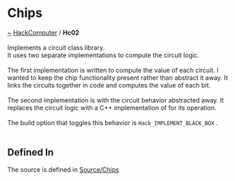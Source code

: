 <a id="chips"></a>
<h1>Chips</h1>
<a id="a01562"></a>
<a href="https://github.com/CharlesCarley/HackComputer#~">~</a>
<a href="index.md#index">HackComputer</a>
<span class="inline-text">/</span>
<span class="bold-text"><b>Hc02</b></span>
<br/>
<br/>
<span class="inline-text">Implements a circuit class library.</span>
<br/>
<span class="inline-text">
It uses two separate implementations to compute the circuit logic.</span>
<br/>
<br/>
<span class="inline-text">
 The first implementation is written to compute the value of each circuit. I wanted to keep the chip functionality present rather than abstract it away. It links the circuits together in code and computes the value of each bit.</span>
<br/>
<br/>
<span class="inline-text">
 The second implementation is with the circuit behavior abstracted away. It replaces the circuit logic with a C++ implementation of for its operation.</span>
<br/>
<br/>
<span class="inline-text">
 The build option that toggles this behavior is </span>
<code class="typewriter">Hack_IMPLEMENT_BLACK_BOX</code>
<span class="inline-text">.</span>
<br/>
<br/>
<a id="a01562_1hc02defined"></a>
<a id="defined-in"></a>
<h2>Defined In</h2>
<span class="inline-text">The source is defined in </span>
<a href="../../Source/Chips/#source-chips">Source/Chips</a>
</div>
</div>
</body>
</html>
